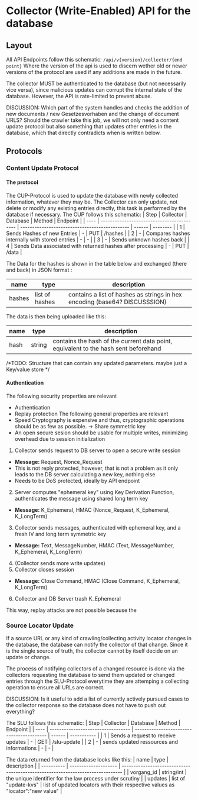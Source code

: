 # Collector (Write-Enabled) API for the database
## Layout
All API Endpoints follow this schematic:
`/api/v{version}/collector/{end point}` 
Where the version of the api is used to discern wether old or newer versions of the protocol are used if any additions are made in the future.

The collector MUST be authenticated to the database (but not necessarily vice versa), since malicious updates can corrupt the internal state of the database. However, the API is rate-limited to prevent abuse.



DISCUSSION: Which part of the system handles and checks the addition of new documents / new Gesetzesvorhaben and the change of document URLS? Should the crawler take this job, we will not only need a content update protocol but also something that updates other entries in the database, which that directly contradicts when is written below. 

## Protocols
### Content Update Protocol
#### The protocol
The CUP-Protocol is used to update the database with newly collected information, whatever they may be.
The Collector can only update, not delete or modify any existing entries directly, this task is performed by the database if necessary.
The CUP follows this schematic:
 | Step | Collector                                  | Database                                       | Method | Endpoint |
 | ---- | ------------------------------------------ | ---------------------------------------------- | ------ | -------- |
 | 1    | Sends Hashes of new Entries                | -                                              | PUT    | /hashes  |
 | 2    | -                                          | Compares hashes internally with stored entries | -      | -        |
 | 3    | -                                          | Sends unknown hashes back                      |
 | 4    | Sends Data associated with returned hashes after processing | -                                              | PUT    | /data    |

The Data for the hashes is shown in the table below and exchanged (there and back) in JSON format :

| name   | type           | description                                                                |
| ------ | -------------- | -------------------------------------------------------------------------- |
| hashes | list of hashes | contains a list of hashes as strings in hex encoding (base64? DISCUSSSION) |

The data is then being uploaded like this:

| name | type   | description                                                                         |
| ---- | ------ | ----------------------------------------------------------------------------------- |
| hash | string | contains the hash of the current data point, equivalent to the hash sent beforehand |
/*TODO: Structure that can contain any updated parameters. maybe just a Key/value store */

#### Authentication
The following security properties are relevant
  - Authentication
  - Replay protection
The following general properties are relevant
  - Speed
    Cryptography is expensive and thus, cryptographic operations should be as few as possible. 
    -> Share symmetric key
  - An open secure sesion should be usable for multiple writes, minimizing overhead due to session initialization

1. Collector sends request to DB server to open a secure write session
  - **Message:** Request, Nonce_Request
  - This is not reply protected, however, that is not a problem as it only leads to the DB server calculating a new key, nothing else
  - Needs to be DoS protected, ideally by API endpoint
2. Server computes "ephemeral key" using Key Derivation Function, authenticates the message using shared long term key
  - **Message:** K_Ephemeral, HMAC (Nonce_Request, K_Ephemeral, K_LongTerm)
3. Collector sends messages, authenticated with ephemeral key, and a fresh IV and long term symmetric key
  - **Message:** Text, MessageNumber, HMAC (Text, MessageNumber, K_Ephemeral, K_LongTerm)
4. (Collector sends more write updates)
5. Collector closes session
  - **Message:** Close Command, HMAC (Close Command, K_Ephemeral, K_LongTerm)
6. Collector and DB Server trash K_Ephemeral

This way, replay attacks are not possible because the 

 ### Source Locator Update

If a source URL or any kind of crawling/collecting activity locator changes in the database, the database can notify the collector of that change.
Since it is the single source of truth, the collector cannot by itself decide on an update or change.

The process of notifying collectors of a changed resource is done via the collectors requesting the database to send them updated or changed entries through the SLU-Protocol everytime they are attemping a collecting operation to ensure all URLs are correct.

DISCUSSION: Is it useful to add a list of currently actively pursued cases to the collector response so the database does not have to push out everything?

The SLU follows this schematic:
 | Step | Collector                          | Database                                  | Method | Endpoint    |
 | ---- | ---------------------------------- | ----------------------------------------- | ------ | ----------- |
 | 1    | Sends a request to receive updates | -                                         | GET    | /slu-update |
 | 2    | -                                  | sends updated ressources and informations | -      | -           |

The data returned from the database looks like this:
| name       | type                 | description                                                                    |
| ---------- | -------------------- | ------------------------------------------------------------------------------ |
| vorgang_id | string/int           | the unique identifier for the law process under scrutiny                       |
| updates    | list of "update-kvs" | list of updated locators with their respective values as "locator":"new value" |
